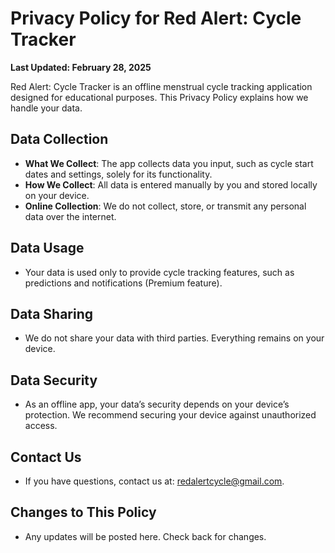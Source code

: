 # Privacy Policy for Red Alert: Cycle Tracker

**Last Updated: February 28, 2025**

Red Alert: Cycle Tracker is an offline menstrual cycle tracking application designed for educational purposes. This Privacy Policy explains how we handle your data.

## Data Collection
- **What We Collect**: The app collects data you input, such as cycle start dates and settings, solely for its functionality.
- **How We Collect**: All data is entered manually by you and stored locally on your device.
- **Online Collection**: We do not collect, store, or transmit any personal data over the internet.

## Data Usage
- Your data is used only to provide cycle tracking features, such as predictions and notifications (Premium feature).

## Data Sharing
- We do not share your data with third parties. Everything remains on your device.

## Data Security
- As an offline app, your data’s security depends on your device’s protection. We recommend securing your device against unauthorized access.

## Contact Us
- If you have questions, contact us at: [redalertcycle@gmail.com](mailto:redalertcycle@gmail.com).

## Changes to This Policy
- Any updates will be posted here. Check back for changes.
